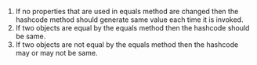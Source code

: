 1. If no properties that are used in equals method are changed then the hashcode method should generate same value each
   time it is invoked.
2. If two objects are equal by the equals method then the hashcode should be same.
3. If two objects are not equal by the equals method then the hashcode may or may not be same.